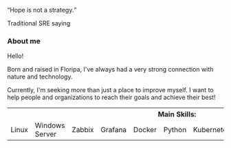 <q>Hope is not a strategy.</q>
<p>Traditional SRE saying</p>


### About me
Hello!

Born and raised in Floripa, I've always had a very strong connection with nature and technology.

Currently, I'm seeking more than just a place to improve myself. 
I want to help people and organizations to reach their goals and achieve their best!


<table>
  <tr>
    <th colspan=11> Main Skills: </th>
  </tr>
  <tr>
    <td>Linux</td>
    <td>Windows Server</td>
    <td>Zabbix</td>
    <td>Grafana</td>
    <td>Docker</td>
    <td>Python</td>
    <td>Kubernetes</td>
    <td>AWS</td>
    <td>Ansible</td>
    <td>Terraform</td>
    <td>SQL</td>
  </tr>
</table>




